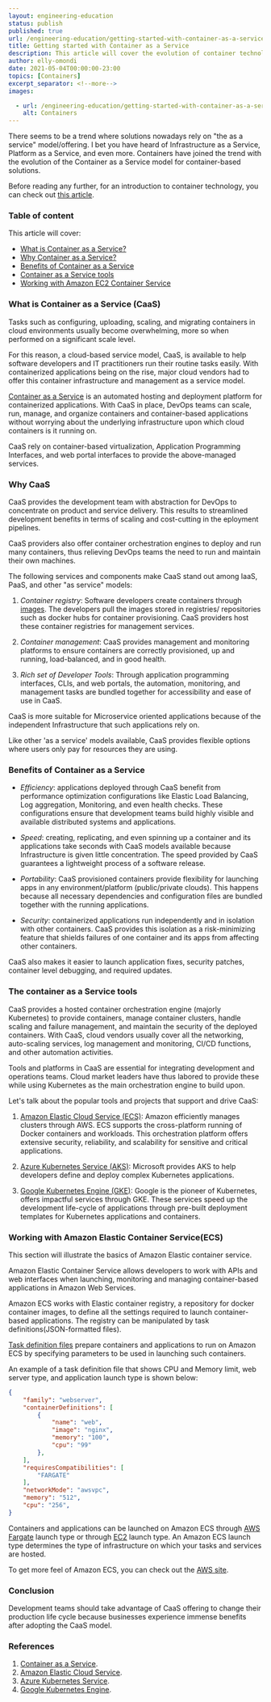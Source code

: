```yaml
---
layout: engineering-education
status: publish
published: true
url: /engineering-education/getting-started-with-container-as-a-service/
title: Getting started with Container as a Service
description: This article will cover the evolution of container technology into a container as a service model, the essence of CaaS to developers, and the building blocks of container as a service. At the end of the article, the reader will learn how to work with available CaaS tools. 
author: elly-omondi
date: 2021-05-04T00:00:00-23:00
topics: [Containers]
excerpt_separator: <!--more-->
images:

  - url: /engineering-education/getting-started-with-container-as-a-service/hero.jpg
    alt: Containers
---
```

There seems to be a trend where solutions nowadays rely on "the as a service" model/offering. I bet you have heard of Infrastructure as a Service, Platform as a Service, and even more.
Containers have joined the trend with the evolution of the Container as a Service model for container-based solutions.
<!--more-->
Before reading any further, for an introduction to container technology, you can check out [this article](https://www.section.io/engineering-education/history-of-container-technology).

### Table of content
This article will cover:
- [What is Container as a Service?](#what-is-container-as-a-service)
- [Why Container as a Service?](#why-container-as-a-service)
- [Benefits of Container as a Service](#Benefits-of-container-as-a-service)
- [Container as a Service tools](#Container-as-a-service-tools)
- [Working with Amazon EC2 Container Service](#Working-with-AmazonEC2-container-service)

### What is Container as a Service (CaaS)
Tasks such as configuring, uploading, scaling, and migrating containers in cloud environments usually become overwhelming, more so when performed on a significant scale level. 

For this reason, a cloud-based service model, CaaS, is available to help software developers and IT practitioners run their routine tasks easily. With containerized applications being on the rise, major cloud vendors had to offer this container infrastructure and management as a service model.

[Container as a Service](https://www.atlassian.com/continuous-delivery/microservices/containers-as-a-service) is an automated hosting and deployment platform for containerized applications. With CaaS in place, DevOps teams can scale, run, manage, and organize containers and container-based applications without worrying about the underlying infrastructure upon which cloud containers is it running on.

CaaS rely on container-based virtualization, Application Programming Interfaces, and web portal interfaces to provide the above-managed services.

### Why CaaS

CaaS provides the development team with abstraction for DevOps to concentrate on product and service delivery. This results to streamlined development benefits in terms of scaling and cost-cutting in the eployment pipelines.

CaaS providers also offer container orchestration engines to deploy and run many containers, thus relieving DevOps teams the need to run and maintain their own machines.

The following services and components make CaaS stand out among IaaS, PaaS, and other "as service" models:

1. *Container registry*:  Software developers create containers through [images](https://phoenixnap.com/kb/docker-image-vs-container). The developers pull the images stored in registries/ repositories such as docker hubs for container provisioning. CaaS providers host these container registries for management services.

2. *Container management*: CaaS provides management and monitoring platforms to ensure containers are correctly provisioned, up and running, load-balanced, and in good health.

3. *Rich set of Developer Tools*: Through application programming interfaces, CLIs, and web portals, the automation, monitoring, and management tasks are bundled together for accessibility and ease of use in CaaS.

CaaS is more suitable for Microservice oriented applications because of the independent Infrastructure that such applications rely on.

Like other 'as a service' models available, CaaS provides flexible options where users only pay for resources they are using.

### Benefits of Container as a Service

- *Efficiency*: applications deployed through CaaS benefit from performance optimization configurations like Elastic Load Balancing, Log aggregation, Monitoring, and even health checks. These configurations ensure that development teams build highly visible and available distributed systems and applications.

- *Speed*: creating, replicating, and even spinning up a container and its applications take seconds with CaaS models available because  Infrastructure is given little concentration. The speed provided by  CaaS guarantees a lightweight process of a software release.

- *Portability*: CaaS provisioned containers provide flexibility for launching apps in any environment/platform (public/private clouds). This happens because all necessary dependencies and configuration files are bundled together with the running applications.

- *Security*: containerized applications run independently and in isolation with other containers. CaaS provides this isolation as a risk-minimizing feature that shields failures of one container and its apps from affecting other containers.
 
CaaS also makes it easier to launch application fixes, security patches, container level debugging, and required updates.

### The container as a Service tools
CaaS provides a hosted container orchestration engine (majorly Kubernetes) to provide containers, manage container clusters, handle scaling and failure management, and maintain the security of the deployed containers. With CaaS, cloud vendors usually cover all the networking, auto-scaling services, log management and monitoring, CI/CD functions, and other automation activities.

Tools and platforms in CaaS are essential for integrating development and operations teams. Cloud market leaders have thus labored to provide these while using Kubernetes as the main orchestration engine to build upon.

Let's talk about the popular tools and projects that support and drive CaaS:

1. [Amazon Elastic Cloud Service (ECS)](https://aws.amazon.com/ec2/): Amazon efficiently manages clusters through AWS. ECS supports the cross-platform running of Docker containers and workloads.
This orchestration platform offers extensive security, reliability, and scalability for sensitive and critical applications.

2. [Azure Kubernetes Service (AKS)](https://azure.microsoft.com/en-us/services/kubernetes-service/#getting-started): Microsoft provides AKS to help developers define and deploy complex Kubernetes applications. 

3. [Google Kubernetes Engine (GKE)](https://cloud.google.com/kubernetes-engine): Google is the pioneer of Kubernetes, offers impactful services through GKE. These services speed up the development life-cycle of applications through pre-built deployment templates for Kubernetes applications and containers.
 
### Working with Amazon Elastic Container Service(ECS)
This section will illustrate the basics of Amazon Elastic container service.

Amazon Elastic Container Service allows developers to work with APIs and web interfaces when launching, monitoring and managing container-based applications in Amazon Web Services.

Amazon ECS works with Elastic container registry, a repository for docker container images, to define all the settings required to launch container-based applications. The registry can be manipulated by task definitions(JSON-formatted files).

[Task definition files](https://docs.aws.amazon.com/AmazonECS/latest/developerguide/task_definitions.html) prepare containers and applications to run on Amazon ECS by specifying parameters to be used in launching such containers.

An example of a task definition file that shows CPU and Memory limit, web server type, and application launch type is shown below:
```JSON
{
    "family": "webserver",
    "containerDefinitions": [
        {
            "name": "web",
            "image": "nginx",
            "memory": "100",
            "cpu": "99"
        },
    ],
    "requiresCompatibilities": [
        "FARGATE"
    ],
    "networkMode": "awsvpc",
    "memory": "512",
    "cpu": "256",
}
```
Containers and applications can be launched on Amazon ECS through [AWS Fargate](https://docs.aws.amazon.com/AmazonECS/latest/developerguide/launch_types.html) launch type or through [EC2](https://docs.aws.amazon.com/AmazonECS/latest/developerguide/launch_types.html) launch type.
An Amazon ECS launch type determines the type of infrastructure on which your tasks and services are hosted.

To get more feel of Amazon ECS, you can check out the [AWS site](https://aws.amazon.com/ecs/getting-started/).

### Conclusion
Development teams should take advantage of CaaS offering to change their production life cycle because businesses experience immense benefits after adopting the CaaS model.

### References
1. [Container as a Service](https://www.atlassian.com/continuous-delivery/microservices/containers-as-a-service).
2. [Amazon Elastic Cloud Service](https://aws.amazon.com/ecs/getting-started/).
3. [Azure Kubernetes Service](https://azure.microsoft.com/en-us/services/kubernetes-service/#getting-started).
4. [Google Kubernetes Engine](https://cloud.google.com/kubernetes-engine).
